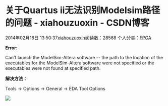 # 关于Quartus ii无法识别Modelsim路径的问题 - xiahouzuoxin - CSDN博客





2014年02月18日 13:50:37[xiahouzuoxin](https://me.csdn.net/xiahouzuoxin)阅读数：28568
个人分类：[FPGA](https://blog.csdn.net/xiahouzuoxin/article/category/1910479)









**Error:**

Can't launch the ModelSim-Altera software -- the path to the location of the executables for the ModelSim-Altera software were not specified or the executables
 were not found at specified path.




**解决方法：**

Tools -> Options -> General -> EDA Tool Options


![](https://img-blog.csdn.net/20140218135001718)




